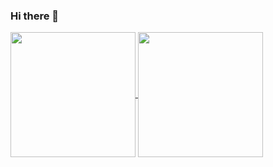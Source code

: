 ### Hi there 👋

<a href="https://github.com/russssl">
  <img height=200 align="center" src="https://github-readme-stats-russssls-prodjects.vercel.app/api?username=russssl&show=reviews,prs_merged_percentage&show_icons=true&theme=transparent" />
</a>
<a href="https://github.com/russssl">
  <img height=200 align="center" src="https://github-readme-stats-russssls-projects.vercel.app/api/top-langs?username=russssl&layout=compact&langs_count=15&card_width=320&theme=transparent" />
</a>
